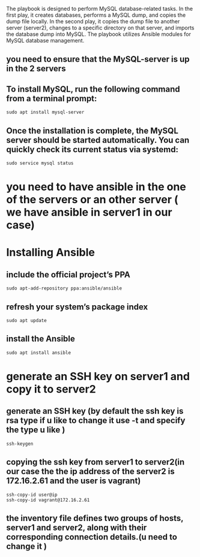 The playbook is designed to perform MySQL database-related tasks. In the first play, it creates databases, performs a MySQL dump, and copies the dump file locally. In the second play, it copies the dump file to another server (server2), changes to a specific directory on that server, and imports the database dump into MySQL. The playbook utilizes Ansible modules for MySQL database management.

## you  need to ensure that the MySQL-server is up in the 2 servers
## To install MySQL, run the following command from a terminal prompt:
```
sudo apt install mysql-server
```
## Once the installation is complete, the MySQL server should be started automatically. You can quickly check its current status via systemd:
```
sudo service mysql status
```
# you need to have ansible in the one of the servers or an other server ( we have ansible in server1 in our case)

# Installing Ansible
##  include the official project’s PPA
```
sudo apt-add-repository ppa:ansible/ansible
```
## refresh your system’s package index
```
sudo apt update
```
## install the Ansible 
```
sudo apt install ansible
```

# generate an SSH key on server1 and copy it to server2
## generate an SSH key (by default the ssh key is rsa type if u like to change it use -t and specify the type u like  )
``` 
ssh-keygen
```
## copying the ssh key from server1 to server2(in our case the the ip address of the server2 is 172.16.2.61 and the user is vagrant)
```
ssh-copy-id user@ip
ssh-copy-id vagrant@172.16.2.61
```
## the inventory file  defines two groups of hosts, server1 and server2, along with their corresponding connection details.(u need to change it )



